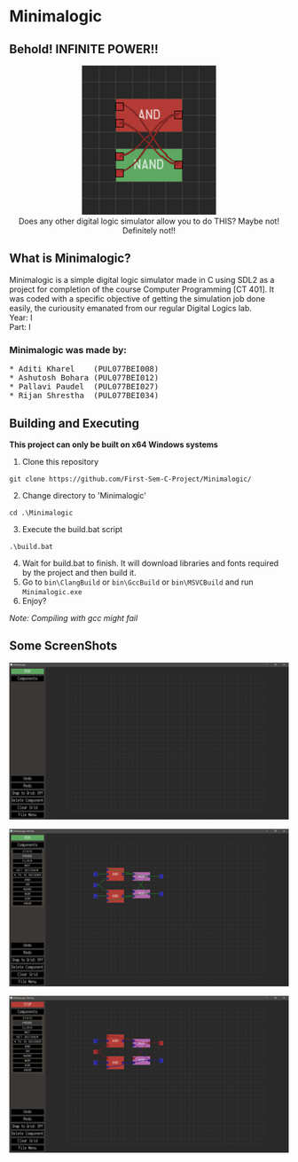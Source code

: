 # Minimalogic
## Behold! INFINITE POWER!!
<p align="center">
  <img src="https://github.com/First-Sem-C-Project/Minimalogic/blob/master/infinite_power.gif"><br>
  Does any other digital logic simulator allow you to do THIS? Maybe not! Definitely not!!
</p>

## What is Minimalogic?
Minimalogic is a simple digital logic simulator made in C using SDL2 as a project for completion of the course Computer Programming [CT 401]. It was coded with a specific objective of getting the simulation job done easily, the curiousity emanated from our regular Digital Logics lab.<br>
Year: I<br>
Part: I<br>
### Minimalogic was made by:
<pre>
* Aditi Kharel    (PUL077BEI008)
* Ashutosh Bohara (PUL077BEI012)
* Pallavi Paudel  (PUL077BEI027)
* Rijan Shrestha  (PUL077BEI034)
</pre>
## Building and Executing

**This project can only be built on x64 Windows systems**
1. Clone this repository
```shell
git clone https://github.com/First-Sem-C-Project/Minimalogic/
```
2. Change directory to 'Minimalogic'
```shell
cd .\Minimalogic
```
3. Execute the build.bat script
```shell
.\build.bat
```
4. Wait for build.bat to finish. It will download libraries and fonts required by the project and then build it.
5. Go to `bin\ClangBuild` or `bin\GccBuild` or `bin\MSVCBuild` and run `Minimalogic.exe`
6. Enjoy?

_Note: Compiling with gcc might fail_

## Some ScreenShots
<p><img src="https://github.com/First-Sem-C-Project/Minimalogic/blob/master/report/graphics/initial_screen.png"></p>
<p><img src="https://github.com/First-Sem-C-Project/Minimalogic/blob/master/report/graphics/jkff_normal.png"></p>
<p><img src="https://github.com/First-Sem-C-Project/Minimalogic/blob/master/report/graphics/jkff_simulating.png"></p>
